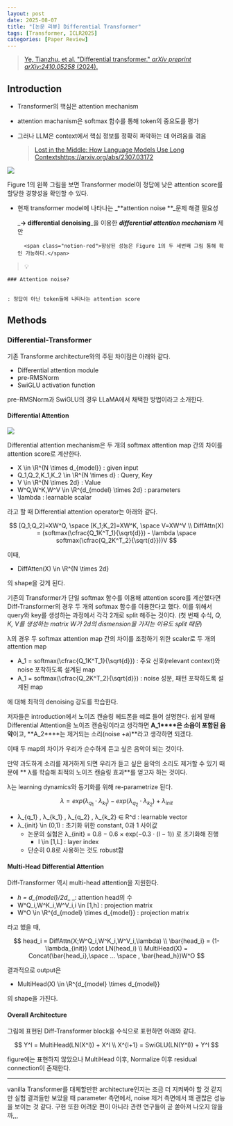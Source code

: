 ```yaml
---
layout: post
date: 2025-08-07
title: "[논문 리뷰] Differential Transformer"
tags: [Transformer, ICLR2025]
categories: [Paper Review]
---
```


> [Ye, Tianzhu, et al. "Differential transformer." ](https://arxiv.org/abs/2410.05258)[_arXiv preprint arXiv:2410.05258_](https://arxiv.org/abs/2410.05258)[ (2024).](https://arxiv.org/abs/2410.05258)



## Introduction

- Transformer의 핵심은 attention mechanism
- attention machanism은 softmax 함수를 통해 token의 중요도를 평가
- 그러나 LLM은 context에서 핵심 정보를 정확히 파악하는 데 어려움을 겪음

	> [Lost in the Middle: How Language Models Use Long Contextshttps://arxiv.org/abs/2307.03172](https://arxiv.org/abs/2307.03172)


![](https://prod-files-secure.s3.us-west-2.amazonaws.com/542b861c-36a8-4051-84e5-8804b6728dba/9083ea56-691a-4752-ae26-47f403431ac8/image.png?X-Amz-Algorithm=AWS4-HMAC-SHA256&X-Amz-Content-Sha256=UNSIGNED-PAYLOAD&X-Amz-Credential=ASIAZI2LB466VDGUGVTR%2F20250910%2Fus-west-2%2Fs3%2Faws4_request&X-Amz-Date=20250910T021237Z&X-Amz-Expires=3600&X-Amz-Security-Token=IQoJb3JpZ2luX2VjEHoaCXVzLXdlc3QtMiJIMEYCIQCzGbH0pIRWt5E3JsgeVQj444bLQQgdiimQl5Ph%2F9SUoQIhALAjBM0kVxxXL0ygB2cU%2FIyM9TQSE3F93%2BwedJ%2BO0qegKogECOP%2F%2F%2F%2F%2F%2F%2F%2F%2F%2FwEQABoMNjM3NDIzMTgzODA1IgxyRyAYxN9aL9L9h9wq3AO5LiCJGQq7hRCrIzkEL1ZqwrHiu0JeYJ%2FILUe3T5ORnfBTzl4Ihn47eRXDioCTRo6w7bFUa%2FbTCvwwoGChYlxdbffJtkU8d2H8jGaGhOznjjWUaXTdtFv0dmNHio6iHTJ8O7xbpXPpx3u%2F9uGMNFjrEz94RL80oiz%2Fur%2F%2FPSgqiv1N4kZGokloTBmatMx6Qs%2FMmUje7yOiCtAQFoO2aocFQ5DN%2FvzelIckkzeCxRDB%2Bu0AIxCDa01a8Rf9QkrkoswosxeNraYgEDUi6iCrsHo5Pj0QboWywF0SRyR%2Bp5iTBblS12JdIGcX72K4wFvRqYWustjutaNme0Sj0x%2BveGLmoSNhDkmWcHvIdVmPgSyJrxn%2Fg%2FKrabmEaNwJzliJ%2FmWMazsph23GCQvgo7KXfKPGuJiMdLadknu4EG3Y0z66fYvYYaLm20eQifsNgrXdy7xRIKfi7oYxzxPd93%2FxaAqlPbzMZEwT1rkxfgUf%2Bt8bfXXxhufIDj8MtVs30wFJHI3AV1BN02aRnh6%2F3LXC9DOrJnSs86HPDFn7Sufix4cqg0lGuyIvKUVpMs9KoQzzlqzuTq9nOywLQpB2BWWvh4fPJpVH7OztQjT%2BxRrlDSNPCVQooz%2FYzMvSOvT15TD2tIPGBjqkATN%2FnarajOaMfXla38ogfYGIhFcPHhjNQc%2FqWXRna3YVzaW3ZcaUM2ulCQkCR%2BZCONglpUpsra9BFbp5ygYmY6A9XjQ%2B8fX8HdXdcBYT2eunarwYWsUkcmB8i1xlBAY9tUYHZP3pOOw%2BlPzGLcgSJDV1myYQV1J3w5by83xVaD8KCH41YkhjYlI4Plu3McLTq63sbBp1GKBa7euCkmuj1cN6XJmh&X-Amz-Signature=09678777d5077f68d1bec5db7eb76b913b016e13f744c1dc84f62d43f7fc57a9&X-Amz-SignedHeaders=host&x-amz-checksum-mode=ENABLED&x-id=GetObject)


Figure 1의 왼쪽 그림을 보면 Transformer model이 정답에 낮은 attention score를 할당한 경향성을 확인할 수 있다.

- 현재 transformer model에 나타나는 _**attention noise **_문제 해결 필요성

	_**→ differential denoising**_을 이용한 _**differential attention mechanism**_ 제안


		<span class="notion-red">향상된 성능은 Figure 1의 두 세번째 그림 통해 확인 가능하다.</span>


> 💡 


	### Attention noise?


	: 정답이 아닌 token들에 나타나는 attention score



## Methods



### Differential-Transformer


기존 Transforme architecture와의 주된 차이점은 아래와 같다.

- Differential attention module
- pre-RMSNorm
- SwiGLU activation function

pre-RMSNorm과 SwiGLU의 경우 LLaMA에서 채택한 방법이라고 소개한다.



#### Differential Attention


![](https://prod-files-secure.s3.us-west-2.amazonaws.com/542b861c-36a8-4051-84e5-8804b6728dba/116d70b2-1963-4810-9167-f4c7d8a06e8f/image.png?X-Amz-Algorithm=AWS4-HMAC-SHA256&X-Amz-Content-Sha256=UNSIGNED-PAYLOAD&X-Amz-Credential=ASIAZI2LB466VDGUGVTR%2F20250910%2Fus-west-2%2Fs3%2Faws4_request&X-Amz-Date=20250910T021237Z&X-Amz-Expires=3600&X-Amz-Security-Token=IQoJb3JpZ2luX2VjEHoaCXVzLXdlc3QtMiJIMEYCIQCzGbH0pIRWt5E3JsgeVQj444bLQQgdiimQl5Ph%2F9SUoQIhALAjBM0kVxxXL0ygB2cU%2FIyM9TQSE3F93%2BwedJ%2BO0qegKogECOP%2F%2F%2F%2F%2F%2F%2F%2F%2F%2FwEQABoMNjM3NDIzMTgzODA1IgxyRyAYxN9aL9L9h9wq3AO5LiCJGQq7hRCrIzkEL1ZqwrHiu0JeYJ%2FILUe3T5ORnfBTzl4Ihn47eRXDioCTRo6w7bFUa%2FbTCvwwoGChYlxdbffJtkU8d2H8jGaGhOznjjWUaXTdtFv0dmNHio6iHTJ8O7xbpXPpx3u%2F9uGMNFjrEz94RL80oiz%2Fur%2F%2FPSgqiv1N4kZGokloTBmatMx6Qs%2FMmUje7yOiCtAQFoO2aocFQ5DN%2FvzelIckkzeCxRDB%2Bu0AIxCDa01a8Rf9QkrkoswosxeNraYgEDUi6iCrsHo5Pj0QboWywF0SRyR%2Bp5iTBblS12JdIGcX72K4wFvRqYWustjutaNme0Sj0x%2BveGLmoSNhDkmWcHvIdVmPgSyJrxn%2Fg%2FKrabmEaNwJzliJ%2FmWMazsph23GCQvgo7KXfKPGuJiMdLadknu4EG3Y0z66fYvYYaLm20eQifsNgrXdy7xRIKfi7oYxzxPd93%2FxaAqlPbzMZEwT1rkxfgUf%2Bt8bfXXxhufIDj8MtVs30wFJHI3AV1BN02aRnh6%2F3LXC9DOrJnSs86HPDFn7Sufix4cqg0lGuyIvKUVpMs9KoQzzlqzuTq9nOywLQpB2BWWvh4fPJpVH7OztQjT%2BxRrlDSNPCVQooz%2FYzMvSOvT15TD2tIPGBjqkATN%2FnarajOaMfXla38ogfYGIhFcPHhjNQc%2FqWXRna3YVzaW3ZcaUM2ulCQkCR%2BZCONglpUpsra9BFbp5ygYmY6A9XjQ%2B8fX8HdXdcBYT2eunarwYWsUkcmB8i1xlBAY9tUYHZP3pOOw%2BlPzGLcgSJDV1myYQV1J3w5by83xVaD8KCH41YkhjYlI4Plu3McLTq63sbBp1GKBa7euCkmuj1cN6XJmh&X-Amz-Signature=fe8dde6f535a7238b4c45092b9f805510caa293ddec5200befd2c175279b8cc9&X-Amz-SignedHeaders=host&x-amz-checksum-mode=ENABLED&x-id=GetObject)


Differential attention mechanism은 두 개의 softmax attention map 간의 차이를 attention score로 계산한다.

- X \in \R^{N \times d\_{model}} : given input
- Q\_1,Q\_2,K\_1,K\_2 \in \R^{N \times d} : Query, Key
- V \in \R^{N \times 2d} : Value
- W^Q,W^K,W^V \in \R^{d\_{model} \times 2d} : parameters
- \lambda : learnable scalar

라고 할 때 Differential attention operator는 아래와 같다.


$$
[Q_1;Q_2]=XW^Q, \space [K_1;K_2]=XW^K, \space V=XW^V \\
DiffAttn(X) = (softmax(\cfrac{Q_1K^T_1}{\sqrt{d}}) - \lambda \space softmax(\cfrac{Q_2K^T_2}{\sqrt{d}}))V
$$


이때,

- DiffAtten(X) \in \R^{N \times 2d}

의 shape을 갖게 된다.


기존의 Transformer가 단일 softmax 함수를 이용해 attention score를 계산했다면 Diff-Transformer의 경우 두 개의 softmax 함수를 이용한다고 했다. 이를 위해서 query와 key를 생성하는 과정에서 각각 2개로 split 해주는 것이다. <span class="notion-red">(첫 번째 수식, </span><span class="notion-red">_Q, K, V를 생성하는 matrix W가 2d의 dismension을 가지는 이유도 split 때문_</span><span class="notion-red">)</span>


 λ의 경우 두 softmax attention map 간의 차이를 조정하기 위한 scaler로 두 개의 attention map

- A\_1 = softmax(\cfrac{Q\_1K^T\_1}{\sqrt{d}}) : 주요 신호(relevant context)와 noise 포착하도록 설계된 map
- A\_1 = softmax(\cfrac{Q\_2K^T\_2}{\sqrt{d}}) : noise 성분, 패턴 포착하도록 설계된 map 

에 대해 최적의 denoising 강도를 학습한다.


저자들은 introduction에서 노이즈 캔슬링 헤드폰을 예로 들어 설명한다. 쉽게 말해 Differential Attention을 노이즈 캔슬링이라고 생각하면 **A\_1****은 소음이 포함된 음악**이고, **A\_2****는 제거되는 소리(noise +a)**라고 생각하면 되겠다. 


이때 두 map의 차이가 우리가 순수하게 듣고 싶은 음악이 되는 것이다. 


만약 과도하게 소리를 제거하게 되면 우리가 듣고 싶은 음악의 소리도 제거할 수 있기 때문에 ** λ를 학습해 최적의 노이즈 캔슬링 효과**를 얻고자 하는 것이다.


λ는 learning dynamics와 동기화를 위해 re-parametrize 된다.


$$
\lambda = exp(\lambda_{q_1} \cdot \lambda_{k_1}) - exp(\lambda_{q_2} \cdot \lambda_{k_2}) + \lambda_{init}
$$

- λ\_{q\_1} , λ\_{k\_1} , λ\_{q\_2} , λ\_{k\_2} ∈ R^d : learnable vector
- λ\_{init} \in (0,1) : 초기화 위한 constant, 0과 1 사이값
	- 논문의 실험은 λ\_{init} = 0.8 − 0.6 × exp(−0.3 · (l − 1)) 로 초기화해 진행
		- l \in [1,L] : layer index
	- 단순히 0.8로 사용하는 것도 robust함


#### **Multi-Head Differential Attention**


Diff-Transformer 역시 multi-head attention을 지원한다.

- _h = d\_{model}/2d__ _: attention head의 수
- W^Q\_i,W^K\_i,W^V\_i,i \in [1,h] : projection matrix
- W^O \in \R^{d\_{model} \times d\_{model}} : projection matrix

라고 했을 때,


$$
head_i = DiffAttn(X;W^Q_i,W^K_i,W^V_i,\lambda) \\
\bar{head_i} = (1-\lambda_{init}) \cdot LN(head_i) \\
MultiHead(X) = Concat(\bar{head_i},\space ... \space , \bar{head_h})W^O
$$


결과적으로 output은

- MultiHead(X) \in \R^{d\_{model} \times d\_{model}}

의 shape을 가진다.



#### Overall Architecture


그림에 표현된 Diff-Transformer block을 수식으로 표현하면 아래와 같다.


$$
Y^l = MultiHead(LN(X^l)) + X^l \\
X^{l+1} = SwiGLU(LN(Y^l)) + Y^l
$$


figure에는 표현하지 않았으나 MultiHead 이후, Normalize 이후 residual connection이 존재한다.


---


vanilla Transformer를 대체할만한 architecture인지는 조금 더 지켜봐야 할 것 같지만 실험 결과들만 보았을 때 parameter 측면에서, noise 제거 측면에서 꽤 괜찮은 성능을 보이는 것 같다. 구현 또한 어려운 편이 아니라 관련 연구들이 곧 쏟아져 나오지 않을까,,,

